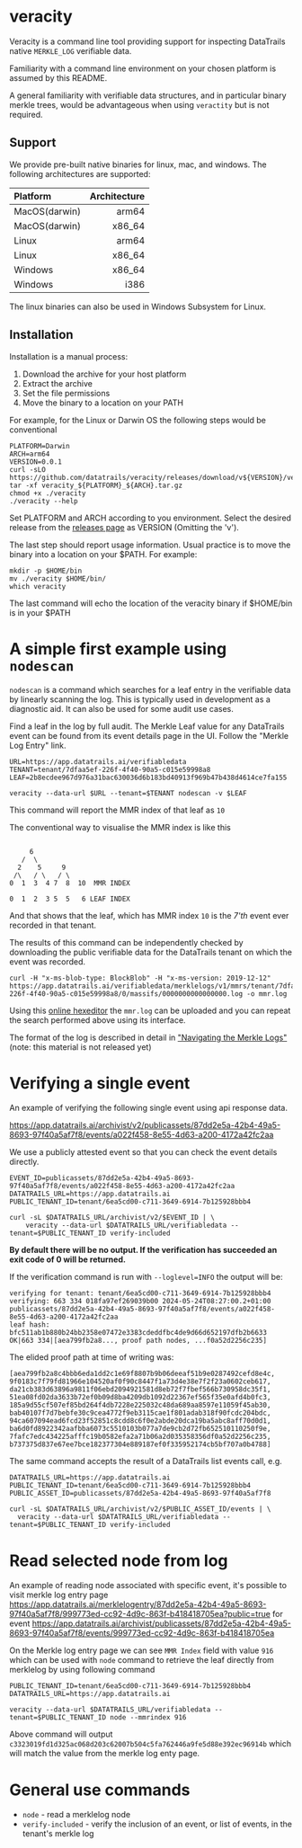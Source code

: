 # veracity

Veracity is a command line tool providing support for inspecting DataTrails native `MERKLE_LOG` verifiable data.

Familiarity with a command line environment on your chosen platform is assumed
by this README.

A general familiarity with verifiable data structures, and in particular binary
merkle trees, would be advantageous when using `veractity` but is not required.

## Support

We provide pre-built native binaries for linux, mac, and windows. The
following architectures are supported:

| Platform      | Architecture |
| :--------     | -----------: |
| MacOS(darwin) | arm64        |
| MacOS(darwin) | x86_64       |
| Linux         | arm64        |
| Linux         | x86_64       |
| Windows       | x86_64       |
| Windows       | i386         |

The linux binaries can also be used in Windows Subsystem for Linux.

## Installation


Installation is a manual process:

1. Download the archive for your host platform
2. Extract the archive
3. Set the file permissions
4. Move the binary to a location on your PATH

For example, for the Linux or Darwin OS the following steps would be conventional

```
PLATFORM=Darwin
ARCH=arm64
VERSION=0.0.1
curl -sLO https://github.com/datatrails/veracity/releases/download/v${VERSION}/veracity_${PLATFORM}_${ARCH}.tar.gz
tar -xf veracity_${PLATFORM}_${ARCH}.tar.gz
chmod +x ./veracity
./veracity --help
```

Set PLATFORM and ARCH according to you environment. Select the desired release
from the [releases page](https://github.com/datatrails/veracity/releases) as VERSION (Omitting the 'v').

The last step should report usage information. Usual practice is to move the
binary into a location on your $PATH. For example:

```
mkdir -p $HOME/bin
mv ./veracity $HOME/bin/
which veracity
```

The last command will echo the location of the veracity binary if $HOME/bin is
in your $PATH

# A simple first example using `nodescan`


`nodescan` is a command which searches for a leaf entry in the verifiable data by linearly
scanning the log. This is typically used in development as a diagnostic aid.
It can also be used for some audit use cases.

Find a leaf in the log by full audit. The Merkle Leaf value for any DataTrails event
can be found from its event details page in the UI. Follow the "Merkle Log Entry" link.

```
URL=https://app.datatrails.ai/verifiabledata
TENANT=tenant/7dfaa5ef-226f-4f40-90a5-c015e59998a8
LEAF=2b8ecdee967d976a31bac630036d6b183bd40913f969b47b438d4614ce7fa155

veracity --data-url $URL --tenant=$TENANT nodescan -v $LEAF
```

This command will report the MMR index of that leaf as `10`

The conventional way to visualise the MMR index is like this

```

     6
   /  \
  2    5     9
 /\   / \   / \  
0  1  3  4 7  8  10  MMR INDEX

0  1  2  3 5  5   6 LEAF INDEX
```

And that shows that the leaf, which has MMR index `10` is the *7'th* event ever
recorded in that tenant.

The results of this command can be independently checked by downloading the
public verifiable data for the DataTrails tenant on which the event was
recorded.

```
curl -H "x-ms-blob-type: BlockBlob" -H "x-ms-version: 2019-12-12" https://app.datatrails.ai/verifiabledata/merklelogs/v1/mmrs/tenant/7dfaa5ef-226f-4f40-90a5-c015e59998a8/0/massifs/0000000000000000.log -o mmr.log
```

Using this [online hexeditor](https://hexed.it/) the `mmr.log` can be uploaded
and you can repeat the search performed above using its interface.

The format of the log is described in detail in ["Navigating the Merkle Logs"](https://docs.datatrails.ai/developers/developer-patterns/navigating-merklelogs/) (note: this material is not released yet)

# Verifying a single event

An example of verifying the following single event using api response data.

https://app.datatrails.ai/archivist/v2/publicassets/87dd2e5a-42b4-49a5-8693-97f40a5af7f8/events/a022f458-8e55-4d63-a200-4172a42fc2aa

We use a publicly attested event so that you can check the event details directly.

    EVENT_ID=publicassets/87dd2e5a-42b4-49a5-8693-97f40a5af7f8/events/a022f458-8e55-4d63-a200-4172a42fc2aa
    DATATRAILS_URL=https://app.datatrails.ai
    PUBLIC_TENANT_ID=tenant/6ea5cd00-c711-3649-6914-7b125928bbb4

    curl -sL $DATATRAILS_URL/archivist/v2/$EVENT_ID | \
        veracity --data-url $DATATRAILS_URL/verifiabledata --tenant=$PUBLIC_TENANT_ID verify-included

**By default there will be no output. If the verification has succeeded an exit code of 0 will be returned.**

If the verification command is run with `--loglevel=INFO` the output will be:

    verifying for tenant: tenant/6ea5cd00-c711-3649-6914-7b125928bbb4
    verifying: 663 334 018fa97ef269039b00 2024-05-24T08:27:00.2+01:00 publicassets/87dd2e5a-42b4-49a5-8693-97f40a5af7f8/events/a022f458-8e55-4d63-a200-4172a42fc2aa
    leaf hash: bfc511ab1b880b24bb2358e07472e3383cdeddfbc4de9d66d652197dfb2b6633
    OK|663 334|[aea799fb2a8..., proof path nodes, ...f0a52d2256c235]


The elided proof path at time of writing was:

    [aea799fb2a8c4bbb6eda1dd2c1e69f8807b9b06deeaf51b9e0287492cefd8e4c, 9f0183c7f79fd81966e104520af0f90c8447f1a73d4e38e7f2f23a0602ceb617, da21cb383d63896a9811f06ebd2094921581d8eb72f7fbef566b730958dc35f1, 51ea08fd02da3633b72ef0b09d8ba4209db1092d22367ef565f35e0afd4b0fc3, 185a9d55cf507ef85bd264f4db7228e225032c48da689aa8597e11059f45ab30, bab40107f7d7bebfe30c9cea4772f9eb3115cae1f801adab318f90fcdc204bdc, 94ca607094ead6fcd23f52851c8cdd8c6f0e2abde20dca19ba5abc8aff70d0d1, ba6d0fd8922342aafbba6073c5510103b077a7de9cb2d72fb652510110250f9e, 7fafc7edc434225afffc19b0582efa2a71b06a2d035358356df0a52d2256c235, b737375d837e67ee7bce182377304e889187ef0f335952174cb5bf707a0b4788]

The same command accepts the result of a DataTrails list events call, e.g.

    DATATRAILS_URL=https://app.datatrails.ai
    PUBLIC_TENANT_ID=tenant/6ea5cd00-c711-3649-6914-7b125928bbb4
    PUBLIC_ASSET_ID=publicassets/87dd2e5a-42b4-49a5-8693-97f40a5af7f8

    curl -sL $DATATRAILS_URL/archivist/v2/$PUBLIC_ASSET_ID/events | \
      veracity --data-url $DATATRAILS_URL/verifiabledata --tenant=$PUBLIC_TENANT_ID verify-included 

# Read selected node from log

An example of reading node associated with specific event, it's possible to visit merkle log entry page https://app.datatrails.ai/merklelogentry/87dd2e5a-42b4-49a5-8693-97f40a5af7f8/999773ed-cc92-4d9c-863f-b418418705ea?public=true for event https://app.datatrails.ai/archivist/publicassets/87dd2e5a-42b4-49a5-8693-97f40a5af7f8/events/999773ed-cc92-4d9c-863f-b418418705ea

On the Merkle log entry page we can see `MMR Index` field with value `916` which can be used with `node` command to retrieve the leaf directly from merklelog by using following command

    PUBLIC_TENANT_ID=tenant/6ea5cd00-c711-3649-6914-7b125928bbb4
    DATATRAILS_URL=https://app.datatrails.ai
 
    veracity --data-url $DATATRAILS_URL/verifiabledata --tenant=$PUBLIC_TENANT_ID node --mmrindex 916

Above command will output `c3323019fd1d325ac068d203c62007b504c5fa762446a9fe5d88e392ec96914b` which will match the value from the merkle log enty page.

# General use commands

* `node` - read a merklelog node
* `verify-included` - verify the inclusion of an event, or list of events, in the tenant's merkle log

